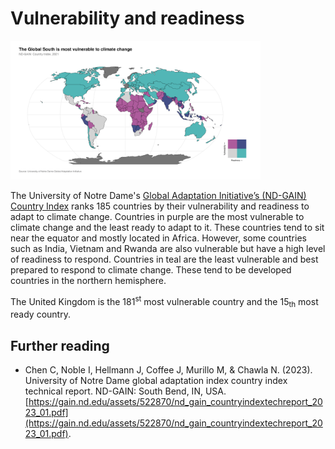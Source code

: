 # Vulnerability and readiness

<img src="plot.jpeg" alt="ND-GAIN Country Index" width="400"/>

The University of Notre Dame's [Global Adaptation Initiative’s (ND-GAIN) Country Index](https://gain.nd.edu/) ranks 185 countries by their vulnerability and readiness to adapt to climate change.  Countries in purple are the most vulnerable to climate change and the least ready to adapt to it. These countries tend to sit near the equator and mostly located in Africa. However, some countries such as India, Vietnam and Rwanda are also vulnerable but have a high level of readiness to respond. Countries in teal are the least vulnerable and best prepared to respond to climate change. These tend to be developed countries in the northern hemisphere.

The United Kingdom is the 181<sup>st</sup> most vulnerable country and the 15<sub>th</sub> most ready country.

## Further reading
- Chen C, Noble I, Hellmann J, Coffee J, Murillo M, & Chawla N. (2023). University of Notre Dame global adaptation index country index technical report. ND-GAIN: South Bend, IN, USA. [https://gain.nd.edu/assets/522870/nd_gain_countryindextechreport_2023_01.pdf](https://gain.nd.edu/assets/522870/nd_gain_countryindextechreport_2023_01.pdf).
